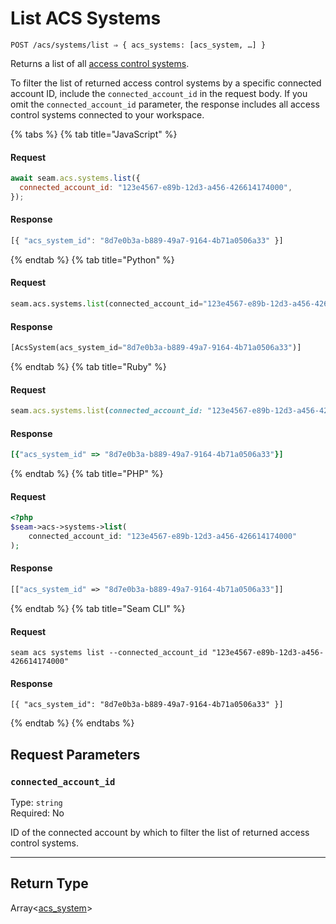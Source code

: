 # List ACS Systems

```
POST /acs/systems/list ⇒ { acs_systems: [acs_system, …] }
```

Returns a list of all [access control systems](https://docs.seam.co/latest/capability-guides/access-systems).

To filter the list of returned access control systems by a specific connected account ID, include the 
`connected_account_id` in the request body. If you omit the `connected_account_id` parameter, the 
response includes all access control systems connected to your workspace.

{% tabs %}
{% tab title="JavaScript" %}
#### Request

```javascript
await seam.acs.systems.list({
  connected_account_id: "123e4567-e89b-12d3-a456-426614174000",
});
```

#### Response

```javascript
[{ "acs_system_id": "8d7e0b3a-b889-49a7-9164-4b71a0506a33" }]
```
{% endtab %}
{% tab title="Python" %}
#### Request

```python
seam.acs.systems.list(connected_account_id="123e4567-e89b-12d3-a456-426614174000")
```

#### Response

```python
[AcsSystem(acs_system_id="8d7e0b3a-b889-49a7-9164-4b71a0506a33")]
```
{% endtab %}
{% tab title="Ruby" %}
#### Request

```ruby
seam.acs.systems.list(connected_account_id: "123e4567-e89b-12d3-a456-426614174000")
```

#### Response

```ruby
[{"acs_system_id" => "8d7e0b3a-b889-49a7-9164-4b71a0506a33"}]
```
{% endtab %}
{% tab title="PHP" %}
#### Request

```php
<?php
$seam->acs->systems->list(
    connected_account_id: "123e4567-e89b-12d3-a456-426614174000"
);
```

#### Response

```php
[["acs_system_id" => "8d7e0b3a-b889-49a7-9164-4b71a0506a33"]]
```
{% endtab %}
{% tab title="Seam CLI" %}
#### Request

```seam_cli
seam acs systems list --connected_account_id "123e4567-e89b-12d3-a456-426614174000"
```

#### Response

```seam_cli
[{ "acs_system_id": "8d7e0b3a-b889-49a7-9164-4b71a0506a33" }]
```
{% endtab %}
{% endtabs %}

## Request Parameters

### `connected_account_id`

Type: `string`\
Required: No

ID of the connected account by which to filter the list of returned access control systems.

***

## Return Type

Array<[acs\_system](./)>
